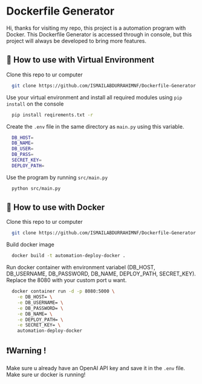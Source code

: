 # Dockerfile Generator

Hi, thanks for visiting my repo, this project is a automation program with Docker. This Dockerfile Generator is accessed through in console, but this project will always be developed to bring more features.

## 🔧 How to use with Virtual Environment

Clone this repo to ur computer

```bash
  git clone https://github.com/ISMAILABDURRAHIMNF/Dockerfile-Generator.git
```

Use your virtual environment and install all required modules using `pip install` on the console

```bash
  pip install reqirements.txt -r
```

Create the `.env` file in the same directory as `main.py` using this variable.

```bash
  DB_HOST=
  DB_NAME=
  DB_USER=
  DB_PASS=
  SECRET_KEY=
  DEPLOY_PATH=
```

Use the program by running `src/main.py`

```bash
  python src/main.py
```

## 🔧 How to use with Docker

Clone this repo to ur computer

```bash
  git clone https://github.com/ISMAILABDURRAHIMNF/Dockerfile-Generator.git
```

Build docker image

```bash
  docker build -t automation-deploy-docker .
```

Run docker container with environment variabel (DB_HOST, DB_USERNAME, DB_PASSWORD, DB_NAME, DEPLOY_PATH, SECRET_KEY). Replace the 8080 with your custom port u want.

```bash
  docker container run -d -p 8080:5000 \
    -e DB_HOST= \
    -e DB_USERNAME= \
    -e DB_PASSWORD= \
    -e DB_NAME= \
    -e DEPLOY_PATH= \
    -e SECRET_KEY= \
    automation-deploy-docker
```

## ❗Warning !

Make sure u already have an OpenAI API key and save it in the `.env` file. Make sure ur docker is running!

